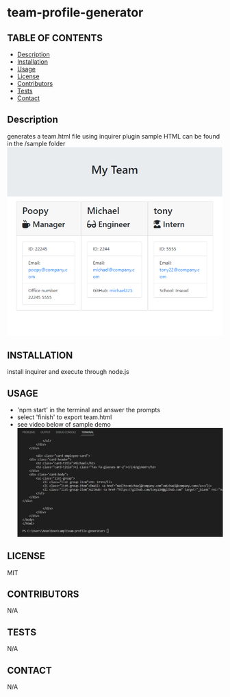 # team-profile-generator

## TABLE OF CONTENTS
- [Description](#description)
- [Installation](#installation)
- [Usage](#usage)
- [License](#license)
- [Contributors](#contributors)
- [Tests](#tests)
- [Contact](#contact)

## Description
generates a team.html file using inquirer plugin
sample HTML can be found in the /sample folder
![sample](./sample/myteam.png)

## INSTALLATION
install inquirer and execute through node.js

## USAGE
  * 'npm start' in the terminal and answer the prompts
  * select 'finish' to export team.html
  * see video below of sample demo
![usagegif](./sample/demo.gif)

## LICENSE
  MIT

## CONTRIBUTORS
  N/A

## TESTS
  N/A

## CONTACT
  N/A
  